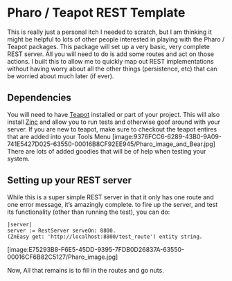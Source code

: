 # Pharo / Teapot REST Template
This is really just a personal itch I needed to scratch, but I am thinking it might be helpful to lots of other people interested in playing with the Pharo / Teapot packages.
This package will set up a very basic, very complete REST server. All you will need to do is add some routes and act on those actions.
I built this to allow me to quickly map out REST implementations without having worry about all the other things (persistence, etc) that can be worried about much later (if ever).

## Dependencies
You will need to have [Teapot](http://smalltalkhub.com/#!/~zeroflag/Teapot) installed or part of your project. This will also install [Zinc](http://zn.stfx.eu/zn/index.html) and allow you to  run tests and otherwise goof around with your server.
If you are new to teapot,  make sure to checkout the teapot entires that are added into your Tools Menu
[image:9376FCC6-6289-43B0-9A09-741E5427D025-63550-00016B8CF92EE945/Pharo_image_and_Bear.jpg]
There are lots of added goodies that will be of help when testing your system.
## Setting up your REST server
While this is a super simple REST server in that it only has one route and one error message, it’s amazingly complete. to fire up the server, and test its functionality (other than running the test), you can do:
``` 
|server| 
server := RestServer serveOn: 8800.
(ZnEasy get: 'http://localhost:8800/test_route') entity string. 
```


[image:E75293B8-F6E5-45DD-9395-7FDB0D26837A-63550-00016CF6B82C5127/Pharo_image.jpg]

Now, All that remains is to fill in the routes and go nuts.
